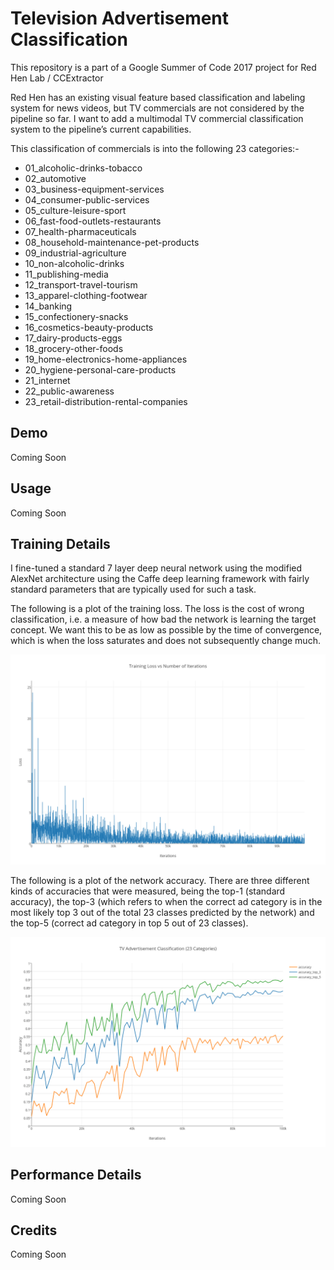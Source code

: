 # Television Advertisement Classification

This repository is a part of a Google Summer of Code 2017 project for Red Hen Lab / CCExtractor

Red Hen has an existing visual feature based classification and labeling system for news videos, but TV commercials are not considered by the pipeline so far. I want to add a multimodal TV commercial classification system to the pipeline’s current capabilities.

This classification of commercials is into the following 23 categories:-
* 01_alcoholic-drinks-tobacco
* 02_automotive
* 03_business-equipment-services
* 04_consumer-public-services
* 05_culture-leisure-sport
* 06_fast-food-outlets-restaurants
* 07_health-pharmaceuticals
* 08_household-maintenance-pet-products
* 09_industrial-agriculture
* 10_non-alcoholic-drinks
* 11_publishing-media
* 12_transport-travel-tourism
* 13_apparel-clothing-footwear
* 14_banking
* 15_confectionery-snacks
* 16_cosmetics-beauty-products
* 17_dairy-products-eggs
* 18_grocery-other-foods
* 19_home-electronics-home-appliances
* 20_hygiene-personal-care-products
* 21_internet
* 22_public-awareness
* 23_retail-distribution-rental-companies

## Demo

Coming Soon

## Usage

Coming Soon

## Training Details

I fine-tuned a standard 7 layer deep neural network using the modified AlexNet architecture using the Caffe deep learning framework with fairly standard parameters that are typically used for such a task.

The following is a plot of the training loss. The loss is the cost of wrong classification, i.e. a measure of how bad the network is learning the target concept. We want this to be as low as possible by the time of convergence, which is when the loss saturates and does not subsequently change much.

![Training Loss](static/loss-vs-iters.png "Training Loss vs Iterations")

The following is a plot of the network accuracy. There are three different kinds of accuracies that were measured, being the top-1 (standard accuracy), the top-3 (which refers to when the correct ad category is in the most likely top 3 out of the total 23 classes predicted by the network) and the top-5 (correct ad category in top 5 out of 23 classes).

![Accuracy](static/accuracy-vs-iters.png "Accuracy vs Iterations")

## Performance Details

Coming Soon

## Credits

Coming Soon
